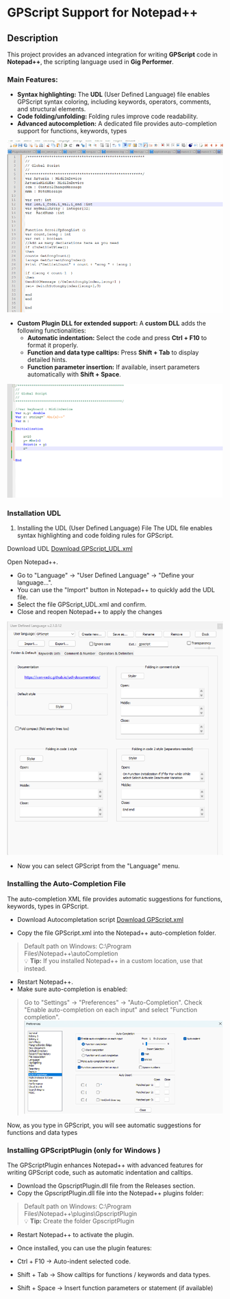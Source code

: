 # GPScript Support for Notepad++

##  Description 
This project provides an advanced integration for writing **GPScript** code in **Notepad++**, the scripting language used in **Gig Performer**.

### Main Features:
- **Syntax highlighting:** The **UDL** (User Defined Language) file enables GPScript syntax coloring, including keywords, operators, comments, and structural elements.
- **Code folding/unfolding:** Folding rules improve code readability.
- **Advanced autocompletion:** A dedicated file provides auto-completion support for functions, keywords, types

![Autoidentation](https://github.com/DomenicoPatella/GPScriptNotepad/blob/main/Gif/Notepad_1.gif)

  
- **Custom Plugin DLL for extended support:** A **custom DLL** adds the following functionalities:
  - **Automatic indentation:** Select the code and press **Ctrl + F10** to format it properly.
  - **Function and data type calltips:** Press **Shift + Tab** to display detailed hints.
  - **Function parameter insertion:** If available, insert parameters automatically with **Shift + Space**.


![Calltips](https://github.com/DomenicoPatella/GPScriptNotepad/blob/main/Gif/Notepad_4.gif)

### Installation UDL 

1. Installing the UDL (User Defined Language) File
The UDL file enables syntax highlighting and code folding rules for GPScript.


Download UDL 
[Download GPScript_UDL.xml](https://github.com/DomenicoPatella/GPScriptNotepad/blob/main/Notepad%2B%2B/gpscript_udl.xml)

Open Notepad++.
- Go to "Language" → "User Defined Language" → "Define your language...".
- You can use the "Import" button in Notepad++ to quickly add the UDL file.
- Select the file GPScript_UDL.xml and confirm.
- Close and reopen Notepad++ to apply the changes

 ![screen](https://github.com/DomenicoPatella/GPScriptNotepad/blob/main/Gif/UDL.png)
 
- Now you can select GPScript from the "Language" menu.

### Installing the Auto-Completion File
The auto-completion XML file provides automatic suggestions for functions, keywords, types in GPScript.

- Download Autocompletation script
[Download GPScript.xml](https://github.com/DomenicoPatella/GPScriptNotepad/blob/main/Notepad%2B%2B/autoCompletion/gpscript.xml)

- Copy the file GPScript.xml into the Notepad++ auto-completion folder.
> Default path on Windows: C:\Program Files\Notepad++\autoCompletion\
> 💡 **Tip:**  If you installed Notepad++ in a custom location, use that instead.


- Restart Notepad++.
- Make sure auto-completion is enabled:
> Go to "Settings" → "Preferences" → "Auto-Completion".
> Check "Enable auto-completion on each input" and select "Function completion".
![screen](https://github.com/DomenicoPatella/GPScriptNotepad/blob/main/Gif/Autcompletion.png)

Now, as you type in GPScript, you will see automatic suggestions for functions and data types

### Installing GPScriptPlugin  (only for Windows )
The GPScriptPlugin enhances Notepad++ with advanced features for writing GPScript code, such as automatic indentation and calltips.

- Download the GpscriptPlugin.dll file from the Releases section.
- Copy the GpscriptPlugin.dll file into the Notepad++ plugins folder:
>Default path on Windows: C:\Program Files\Notepad++\plugins\GpscriptPlugin\
> 💡 **Tip:**  Create the folder GpscriptPlugin
- Restart Notepad++ to activate the plugin.
- Once installed, you can use the plugin features:

- Ctrl + F10 → Auto-indent selected code.
- Shift + Tab → Show calltips for functions / keywords and data types.
- Shift + Space → Insert function parameters or statement (if available)
  
